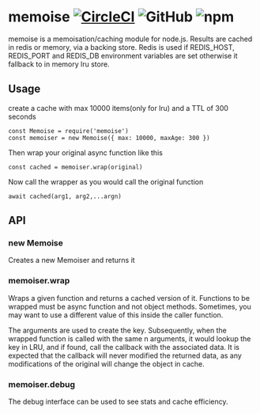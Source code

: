 memoise [![CircleCI](https://circleci.com/gh/niklabh/memoise.svg?style=svg)](https://circleci.com/gh/niklabh/memoise) ![GitHub](https://img.shields.io/github/license/niklabh/memoise.svg) ![npm](https://img.shields.io/npm/v/memoise.svg)
=======

memoise is a memoisation/caching module for node.js. Results are cached in redis or memory, via a backing store.
Redis is used if REDIS_HOST, REDIS_PORT and REDIS_DB environment variables are set otherwise it fallback to in memory
lru store.

Usage
------

create a cache with max 10000 items(only for lru) and a TTL of 300 seconds

```
const Memoise = require('memoise')
const memoiser = new Memoise({ max: 10000, maxAge: 300 })

```
Then wrap your original async function like this

```
const cached = memoiser.wrap(original)
```

Now call the wrapper as you would call the original function

```
await cached(arg1, arg2,...argn)
```

API
---

### new Memoise
Creates a new Memoiser and returns it

### memoiser.wrap
Wraps a given function and returns a cached version of it.
Functions to be wrapped must be async function and not object methods.
Sometimes, you may want to use a different value of this inside the caller function.

The arguments are used to create the key. Subsequently, when the wrapped function is called with the same n arguments, it would lookup the key in LRU, and if found, call the callback with the associated data. It is expected that the callback will never modified the returned data, as any modifications of the original will change the object in cache.

### memoiser.debug

The debug interface can be used to see stats and cache efficiency.
